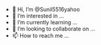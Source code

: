 - 👋 Hi, I’m @Sunil5516yahoo
- 👀 I’m interested in ...
- 🌱 I’m currently learning ...
- 💞️ I’m looking to collaborate on ...
- 📫 How to reach me ...

<!---
Sunil5516yahoo/Sunil5516yahoo is a ✨ special ✨ repository because its `README.md` (this file) appears on your GitHub profile.
You can click the Preview link to take a look at your changes.
--->
